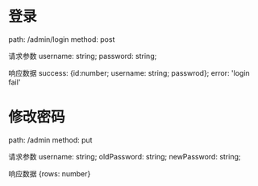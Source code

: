 # 登录

path: /admin/login
method: post

请求参数
username: string;
password: string;

响应数据
success: {id:number; username: string; passwrod};
error: 'login fail'

# 修改密码

path: /admin
method: put

请求参数
username: string;
oldPassword: string;
newPassword: string;

响应数据
{rows: number}